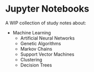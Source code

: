 # Jupyter Notebooks

A WIP collection of study notes about:

- Machine Learning
  - Artificial Neural Networks
  - Genetic Algorithms
  - Markov Chains
  - Support Vector Machines
  - Clustering
  - Decision Trees
